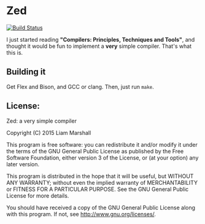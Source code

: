 # Zed
[![Build Status](https://travis-ci.org/ArchimedesPi/zed.svg?branch=master)](https://travis-ci.org/ArchimedesPi/zed)

I just started reading **"Compilers: Principles, Techniques and Tools"**,
and thought it would be fun to implement a **very** simple compiler.
That's what this is.

## Building it
Get Flex and Bison, and GCC or clang.
Then, just run `make`.

## License:
Zed: a very simple compiler

Copyright (C) 2015  Liam Marshall

This program is free software: you can redistribute it and/or modify
it under the terms of the GNU General Public License as published by
the Free Software Foundation, either version 3 of the License, or
(at your option) any later version.

This program is distributed in the hope that it will be useful,
but WITHOUT ANY WARRANTY; without even the implied warranty of
MERCHANTABILITY or FITNESS FOR A PARTICULAR PURPOSE.  See the
GNU General Public License for more details.

You should have received a copy of the GNU General Public License
along with this program.  If not, see <http://www.gnu.org/licenses/>.
